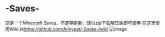 # -Saves-
这是一个Minecraft Saves，不定期更新，请以zip下载解压后即可使用
在这里使用Wiki  》》https://github.com/Annypst/-Saves-/wiki
![image](https://github.com/user-attachments/assets/616eb486-b940-41ff-836f-2a14aa64016d)
